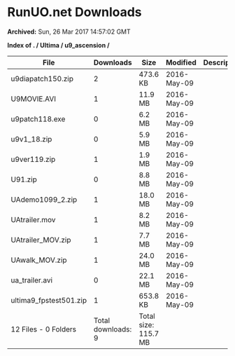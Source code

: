 # RunUO.net Downloads #

**Archived:** Sun, 26 Mar 2017 14:57:02 GMT

**Index of . / Ultima / u9_ascension /**

| File |Downloads |Size |Modified |Description |
| ---- |  ---- |  ---- |  ---- |  ---- |
| u9diapatch150.zip |2 |473.6 KB |2016-May-09 | |
| U9MOVIE.AVI |1 |11.9 MB |2016-May-09 | |
| u9patch118.exe |0 |6.2 MB |2016-May-09 | |
| u9v1_18.zip |0 |5.9 MB |2016-May-09 | |
| u9ver119.zip |1 |1.9 MB |2016-May-09 | |
| U91.zip |0 |8.8 MB |2016-May-09 | |
| UAdemo1099_2.zip |1 |18.0 MB |2016-May-09 | |
| UAtrailer.mov |1 |8.2 MB |2016-May-09 | |
| UAtrailer_MOV.zip |1 |7.7 MB |2016-May-09 | |
| UAwalk_MOV.zip |1 |24.0 MB |2016-May-09 | |
| ua_trailer.avi |0 |22.1 MB |2016-May-09 | |
| ultima9_fpstest501.zip |1 |653.8 KB |2016-May-09 | |
| 12 Files - 0 Folders |Total downloads: 9 |Total size: 115.7 MB | | |

